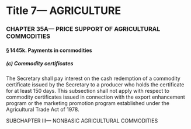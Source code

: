
# Title 7— AGRICULTURE
### CHAPTER 35A— PRICE SUPPORT OF AGRICULTURAL COMMODITIES
#### § 1445k. Payments in commodities
##### (c) Commodity certificates

The Secretary shall pay interest on the cash redemption of a commodity certificate issued by the Secretary to a producer who holds the certificate for at least 150 days. This subsection shall not apply with respect to commodity certificates issued in connection with the export enhancement program or the marketing promotion program established under the Agricultural Trade Act of 1978.

SUBCHAPTER III— NONBASIC AGRICULTURAL COMMODITIES
